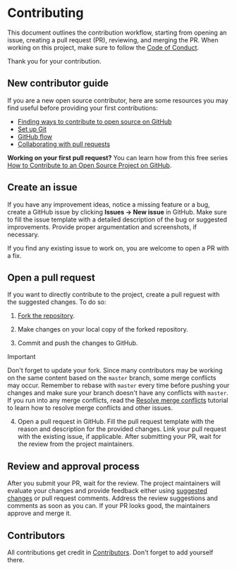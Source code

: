 # Contributing

This document outlines the contribution workflow, starting from opening an issue, creating a pull request (PR), reviewing, and merging the PR. When working on this project, make sure to follow the [Code of Conduct](./CODE_OF_CONDUCT.md).

Thank you for your contribution.

## New contributor guide 

If you are a new open source contributor, here are some resources you may find useful before providing your first contributions:

- [Finding ways to contribute to open source on GitHub](https://docs.github.com/en/get-started/exploring-projects-on-github/finding-ways-to-contribute-to-open-source-on-github)
- [Set up Git](https://docs.github.com/en/get-started/getting-started-with-git/set-up-git)
- [GitHub flow](https://docs.github.com/en/get-started/using-github/github-flow)
- [Collaborating with pull requests](https://docs.github.com/en/github/collaborating-with-pull-requests)

**Working on your first pull request?** You can learn how from this free series [How to Contribute to an Open Source Project on GitHub](https://kcd.im/pull-request).

## Create an issue 

If you have any improvement ideas, notice a missing feature or a bug, create a GitHub issue by clicking **Issues -> New issue** in GitHub. Make sure to fill the issue template with a detailed description of the bug or suggested improvements. Provide proper argumentation and screenshots, if necessary.

If you find any existing issue to work on, you are welcome to open a PR with a fix.

## Open a pull request

If you want to directly contribute to the project, create a pull reguest with the suggested changes. To do so:

1. [Fork the repository](https://docs.github.com/en/pull-requests/collaborating-with-pull-requests/working-with-forks/fork-a-repo#fork-an-example-repository).

2. Make changes on your local copy of the forked repository.

3. Commit and push the changes to GitHub. 

> [!IMPORTANT]  
> Don't forget to update your fork. Since many contributors may be working on the same content based on the `master` branch, some merge conflicts may occur. Remember to rebase with `master` every time before pushing your changes and make sure your branch doesn't have any conflicts with `master`. If you run into any merge conflicts, read the [Resolve merge conflicts](https://github.com/skills/resolve-merge-conflicts) tutorial to learn how to resolve merge conflicts and other issues.

4. Open a pull request in GitHub. Fill the pull request template with the reason and description for the provided changes. Link your pull request with the existing issue, if applicable. After submitting your PR, wait for the review from the project maintainers.

## Review and approval process

After you submit your PR, wait for the review. The project maintainers will evaluate your changes and provide feedback either using [suggested changes](https://docs.github.com/en/github/collaborating-with-issues-and-pull-requests/incorporating-feedback-in-your-pull-request) or pull request comments. Address the review suggestions and comments as soon as you can. If your PR looks good, the maintainers approve and merge it. 

## Contributors 

All contributions get credit in [Contributors](contributors.md). Don't forget to add yourself there. 

